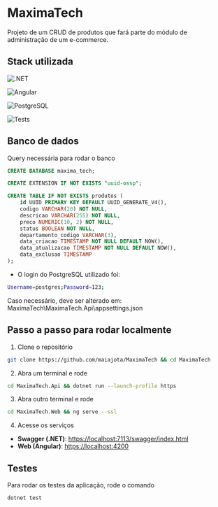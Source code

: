 # MaximaTech

Projeto de um CRUD de produtos que fará parte do módulo de administração de um e-commerce.

## Stack utilizada

![.NET](https://img.shields.io/badge/.NET-8.0-blue?logo=dotnet&logoColor=white)

![Angular](https://img.shields.io/badge/Angular-20-red?logo=angular&logoColor=white)

![PostgreSQL](https://img.shields.io/badge/Postgres-17-blue?logo=postgresql&logoColor=white)

![Tests](https://img.shields.io/badge/tests-xUnit-green?logo=githubactions&logoColor=white)

## Banco de dados
Query necessária para rodar o banco

```sql
CREATE DATABASE maxima_tech;
```

```sql
CREATE EXTENSION IF NOT EXISTS "uuid-ossp";

CREATE TABLE IF NOT EXISTS produtos (
    id UUID PRIMARY KEY DEFAULT UUID_GENERATE_V4(),
    codigo VARCHAR(20) NOT NULL,
    descricao VARCHAR(255) NOT NULL,
    preco NUMERIC(10, 2) NOT NULL,
    status BOOLEAN NOT NULL,
    departamento_codigo VARCHAR(3),
    data_criacao TIMESTAMP NOT NULL DEFAULT NOW(),
    data_atualizacao TIMESTAMP NOT NULL DEFAULT NOW(),
    data_exclusao TIMESTAMP
);
```

- O login do PostgreSQL utilizado foi:
```bash
Username=postgres;Password=123;
```
Caso necessário, deve ser alterado em:
MaximaTech\MaximaTech.Api\appsettings.json

## Passo a passo para rodar localmente
1. Clone o repositório
```bash
git clone https://github.com/maiajota/MaximaTech && cd MaximaTech
```

2. Abra um terminal e rode
```bash
cd MaximaTech.Api && dotnet run --launch-profile https
```

3. Abra outro terminal e rode
```bash
cd MaximaTech.Web && ng serve --ssl
```

4. Acesse os serviços
- **Swagger (.NET)**: [https://localhost:7113/swagger/index.html](https://localhost:7113/swagger/index.html)
- **Web (Angular)**: [https://localhost:4200](https://localhost:4200)

## Testes
Para rodar os testes da aplicação, rode o comando
```bash
dotnet test
```
